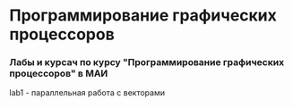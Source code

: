 # Программирование графических процессоров
### Лабы и курсач по курсу "Программирование графических процессоров" в МАИ

lab1 - параллельная работа с векторами
